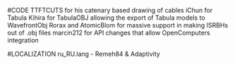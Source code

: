 #CODE
TTFTCUTS for his catenary based drawing of cables
iChun for Tabula
Kihira for TabulaOBJ allowing the export of Tabula models to WavefrontObj
Rorax and AtomicBlom for massive support in making ISRBHs out of .obj files
marcin212 for API changes that allow OpenComputers integration 

#LOCALIZATION
ru_RU.lang - Remeh84 & Adaptivity